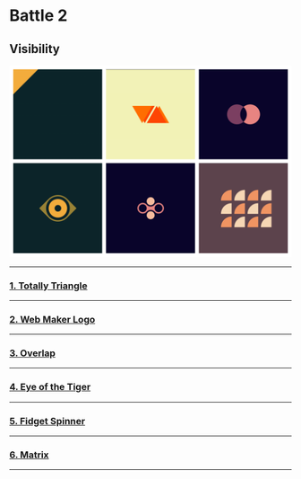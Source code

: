 # Battle 2
## Visibility

![Battle 2](./battle-2.png)

---
### [1. Totally Triangle](./01-totally-triangle/)
---
### [2. Web Maker Logo](./02-web-maker-logo/)
---
### [3. Overlap](./03-overlap/)
---
### [4. Eye of the Tiger](./04-eye-of-the-tiger/)
---
### [5. Fidget Spinner](./05-fidget-spinner/)
---
### [6. Matrix](./06-matrix/)
---